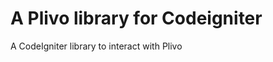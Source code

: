 A Plivo library for Codeigniter
=========================

A CodeIgniter library to interact with Plivo


